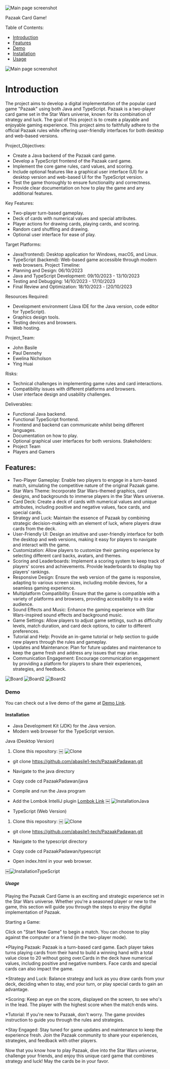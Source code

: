 ![Main page screenshot](https://github.com/abasile1-tech/PazaakPadawan/blob/main/Images/MainPage.png?raw=true)

Pazaak Card Game!

Table of Contents:
- [Introduction](#introduction)
- [Features](#features)
- [Demo](#demo)
- [Installation](#installation)
- [Usage](#usage)

![Main page screenshot](https://github.com/abasile1-tech/PazaakPadawan/blob/main/Images/ACkb.gif?raw=true)
# Introduction 

The project aims to develop a digital implementation of the popular card game "Pazaak" using both Java and TypeScript. Pazaak is a two-player card game set in the Star Wars universe, known for its combination of strategy and luck. The goal of this project is to create a playable and enjoyable gaming experience. This project aims to faithfully adhere to the official Pazaak rules while offering user-friendly interfaces for both desktop and web-based versions.

Project_Objectives:
* Create a Java backend of the Pazaak card game.
* Develop a TypeScript frontend of the Pazaak card game.
* Implement the core game rules, card values, and scoring.
* Include optional features like a graphical user interface (UI) for a desktop version and web-based UI for the TypeScript version.
* Test the game thoroughly to ensure functionality and correctness.
* Provide clear documentation on how to play the game and any additional features.
  
Key Features:
* Two-player turn-based gameplay.
* Deck of cards with numerical values and special attributes.
* Player actions for drawing cards, playing cards, and scoring.
* Random card shuffling and drawing.
* Optional user interface for ease of play.
  
Target Platforms:
* Java(frontend): Desktop application for Windows, macOS, and Linux.
* TypeScript (backend): Web-based game accessible through modern web browsers.
Project Timeline:
* Planning and Design: 06/10/2023
* Java and TypeScript Development: 09/10/2023 - 13/10/2023
* Testing and Debugging: 14/10/2023 - 17/10/2023
* Final Review and Optimization: 18/10/2023 - [20/10/2023
  
Resources Required:
* Development environment (Java IDE for the Java version, code editor for TypeScript).
* Graphics design tools.
* Testing devices and browsers.
* Web hosting.
  
Project_Team:
* John Basile 
* Paul Dennehy
* Ewelina Nicholson
* Ying Huai

Risks:
* Technical challenges in implementing game rules and card interactions.
* Compatibility issues with different platforms and browsers.
* User interface design and usability challenges.
  
Deliverables:
* Functional Java backend.
* Functional TypeScript frontend.
* Frontend and backend can communicate whilst being different languages.
* Documentation on how to play.
* Optional graphical user interfaces for both versions. Stakeholders:
* Project Team
* Players and Gamers


## Features: 

* Two-Player Gameplay: Enable two players to engage in a turn-based match, simulating the competitive nature of the original Pazaak game.
* Star Wars Theme: Incorporate Star Wars-themed graphics, card designs, and backgrounds to immerse players in the Star Wars universe.
* Card Deck: Create a deck of cards with numerical values and unique attributes, including positive and negative values, face cards, and special cards.
* Strategy and Luck: Maintain the essence of Pazaak by combining strategic decision-making with an element of luck, where players draw cards from the deck.
* User-Friendly UI: Design an intuitive and user-friendly interface for both the desktop and web versions, making it easy for players to navigate and interact with the game.
* Customization: Allow players to customize their gaming experience by selecting different card backs, avatars, and themes.
* Scoring and Leaderboards: Implement a scoring system to keep track of players' scores and achievements. Provide leaderboards to display top players' rankings.
* Responsive Design: Ensure the web version of the game is responsive, adapting to various screen sizes, including mobile devices, for a seamless gaming experience.
* Multiplatform Compatibility: Ensure that the game is compatible with a variety of platforms and browsers, providing accessibility to a wide audience.
* Sound Effects and Music: Enhance the gaming experience with Star Wars-inspired sound effects and background music.
* Game Settings: Allow players to adjust game settings, such as difficulty levels, match duration, and card deck options, to cater to different preferences.
* Tutorial and Help: Provide an in-game tutorial or help section to guide new players through the rules and gameplay.
* Updates and Maintenance: Plan for future updates and maintenance to keep the game fresh and address any issues that may arise.
* Communication Engagement: Encourage communication engagement by providing a platform for players to share their experiences, strategies, and feedback.


![Board](https://github.com/abasile1-tech/PazaakPadawan/blob/main/Images/SoloGame.png?raw=true)
![Board2](https://github.com/abasile1-tech/PazaakPadawan/blob/main/Images/DeckBuilder.png?raw=true)
![Board2](https://github.com/abasile1-tech/PazaakPadawan/blob/main/Images/ChooseCharacter.png?raw=true)

### Demo 

You can check out a live demo of the game at [Demo Link](https://github.com/abasile1-tech/PazaakPadawan.git).

#### Installation 

- Java Development Kit (JDK) for the Java version.
- Modern web browser for the TypeScript version.

Java (Desktop Version)

1. Clone this repository:
   ￼
![Clone](https://github.com/abasile1-tech/PazaakPadawan/blob/main/Images/Clone.png?raw=true)

* git clone https://github.com/abasile1-tech/PazaakPadawan.git

* Navigate to the java directory
* Copy code cd PazaakPadawan/java
* Compile and run the Java program
* Add the Lombok IntelliJ plugin [Lombok Link](https://projectlombok.org/setup/intellij)
￼
![InstallationJava](https://github.com/abasile1-tech/PazaakPadawan/blob/main/Images/InstallationJava.png?raw=true)

* TypeScript (Web Version)

1. Clone this repository:
￼
![Clone](https://github.com/abasile1-tech/PazaakPadawan/blob/main/Images/Clone.png?raw=true)

* git clone https://github.com/abasile1-tech/PazaakPadawan.git

* Navigate to the typescript directory
* Copy code cd PazaakPadawan/typescript
* Open index.html in your web browser.

￼![InstallationTypeScript](https://github.com/abasile1-tech/PazaakPadawan/blob/main/Images/InstallationTypeScript.png?raw=true)

##### Usage 
Playing the Pazaak Card Game is an exciting and strategic experience set in the Star Wars universe. Whether you're a seasoned player or new to the game, this section will guide you through the steps to enjoy the digital implementation of Pazaak.

Starting a Game:

Click on "Start New Game" to begin a match. You can choose to play against the computer or a friend (in the two-player mode).

*Playing Pazaak:
Pazaak is a turn-based card game. Each player takes turns playing cards from their hand to build a winning hand with a total value close to 20 without going over.Cards in the deck have numerical values, including positive and negative numbers. Face cards and special cards can also impact the game.

*Strategy and Luck:
Balance strategy and luck as you draw cards from your deck, deciding when to stay, end your turn, or play special cards to gain an advantage.

*Scoring:
Keep an eye on the score, displayed on the screen, to see who's in the lead. The player with the highest score when the match ends wins.

*Tutorial:
If you're new to Pazaak, don't worry. The game provides instruction to guide you through the rules and strategies.

*Stay Engaged:
Stay tuned for game updates and maintenance to keep the experience fresh. Join the Pazaak community to share your experiences, strategies, and feedback with other players.

Now that you know how to play Pazaak, dive into the Star Wars universe, challenge your friends, and enjoy this unique card game that combines strategy and luck! May the cards be in your favor.
